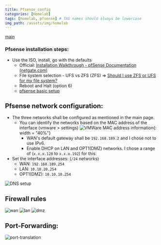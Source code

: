 ```yaml
---
title: Pfsense_config
categories: [Homelab]
tags: [homelab, pfsense] # TAG names should always be lowercase
img_path: /assets/img/homelab
---
```


[main](/posts/homelab_intro)
### Pfsense installation steps:
- Use the ISO, install, go with the defaults
  - Official: [Installation Walkthrough - pfSense Documentation (netgate.com)](https://docs.netgate.com/pfsense/en/latest/install/install-walkthrough.html)
  - File system selection - UFS vs ZFS (ZFS) => [Should I use ZFS or UFS for my file system?](https://www.reddit.com/r/PFSENSE/comments/gyq5x3/should_i_use_zfs_or_ufs_for_my_file_system/)
  - Reboot and Halt (option 6)
  - [pfsense basic setup](https://nguvu.org/pfsense/pfsense-baseline-setup/#dns%20configuration)

## Pfsense network configuration:
- The three networks shall be configured as mentioned in the main page.
	- You can identify the networks based on the MAC address of the interface (vmware > settings)
	  ![VMWare MAC address information](pfsense_vmware_settings_mac.png){: width = "40%"}
	  - WAN's default gateway shall be `192.168.189.2` and I chose not to use IPv6.
	  - Enable DHCP on LAN and OPT1(DMZ) networks. I chose a range of (`x.x.x.128` to `x.x.x.192`) for this. 
- Set the interface addresses: (`/24` networks)
	- WAN: `192.168.189.254`
	- LAN: `10.10.20.254`
	- OPT1(DMZ): `10.10.10.254`

![DNS setup](dns_general_setup.png)

## Firewall rules
![wan](fw_rules_wan.png)
![lan](fw_rules_lan.png)
![dmz](fw_rules_dmz.png)

## Port-Forwarding:
![port-translation](fw_portforward_metasploitable2.png)